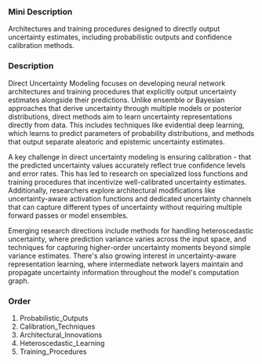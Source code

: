 ### Mini Description

Architectures and training procedures designed to directly output uncertainty estimates, including probabilistic outputs and confidence calibration methods.

### Description

Direct Uncertainty Modeling focuses on developing neural network architectures and training procedures that explicitly output uncertainty estimates alongside their predictions. Unlike ensemble or Bayesian approaches that derive uncertainty through multiple models or posterior distributions, direct methods aim to learn uncertainty representations directly from data. This includes techniques like evidential deep learning, which learns to predict parameters of probability distributions, and methods that output separate aleatoric and epistemic uncertainty estimates.

A key challenge in direct uncertainty modeling is ensuring calibration - that the predicted uncertainty values accurately reflect true confidence levels and error rates. This has led to research on specialized loss functions and training procedures that incentivize well-calibrated uncertainty estimates. Additionally, researchers explore architectural modifications like uncertainty-aware activation functions and dedicated uncertainty channels that can capture different types of uncertainty without requiring multiple forward passes or model ensembles.

Emerging research directions include methods for handling heteroscedastic uncertainty, where prediction variance varies across the input space, and techniques for capturing higher-order uncertainty moments beyond simple variance estimates. There's also growing interest in uncertainty-aware representation learning, where intermediate network layers maintain and propagate uncertainty information throughout the model's computation graph.

### Order

1. Probabilistic_Outputs
2. Calibration_Techniques
3. Architectural_Innovations
4. Heteroscedastic_Learning
5. Training_Procedures
